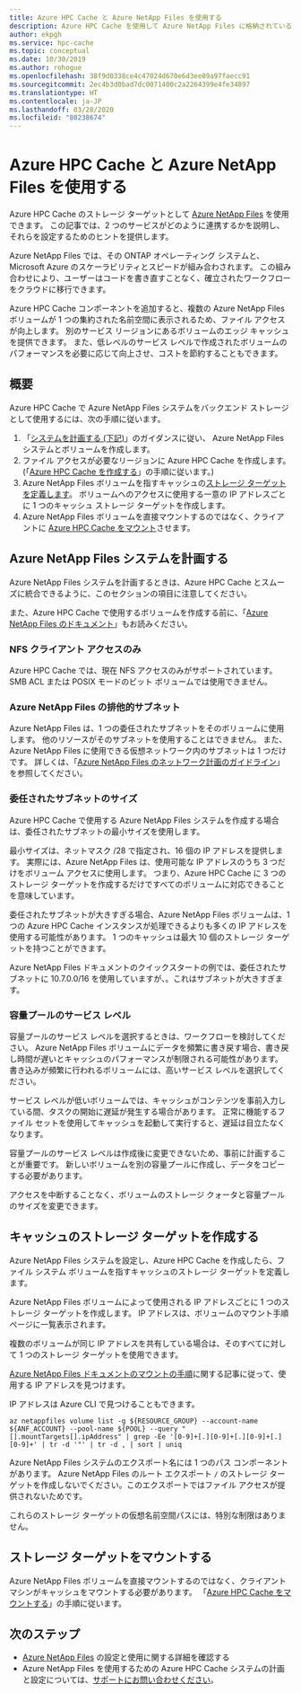 ```yaml
---
title: Azure HPC Cache と Azure NetApp Files を使用する
description: Azure HPC Cache を使用して Azure NetApp Files に格納されているデータへのアクセスを向上させる方法
author: ekpgh
ms.service: hpc-cache
ms.topic: conceptual
ms.date: 10/30/2019
ms.author: rohogue
ms.openlocfilehash: 38f9d0338ce4c47024d670e6d3ee89a97faecc91
ms.sourcegitcommit: 2ec4b3d0bad7dc0071400c2a2264399e4fe34897
ms.translationtype: HT
ms.contentlocale: ja-JP
ms.lasthandoff: 03/28/2020
ms.locfileid: "80238674"
---
```

# <a name="use-azure-hpc-cache-with-azure-netapp-files"></a>Azure HPC Cache と Azure NetApp Files を使用する

Azure HPC Cache のストレージ ターゲットとして [Azure NetApp Files](https://azure.microsoft.com/services/netapp/) を使用できます。 この記事では、2 つのサービスがどのように連携するかを説明し、それらを設定するためのヒントを提供します。

Azure NetApp Files では、その ONTAP オペレーティング システムと、Microsoft Azure のスケーラビリティとスピードが組み合わされます。 この組み合わせにより、ユーザーはコードを書き直すことなく、確立されたワークフローをクラウドに移行できます。

Azure HPC Cache コンポーネントを追加すると、複数の Azure NetApp Files ボリュームが 1 つの集約された名前空間に表示されるため、ファイル アクセスが向上します。 別のサービス リージョンにあるボリュームのエッジ キャッシュを提供できます。 また、低レベルのサービス レベルで作成されたボリュームのパフォーマンスを必要に応じて向上させ、コストを節約することもできます。

## <a name="overview"></a>概要

Azure HPC Cache で Azure NetApp Files システムをバックエンド ストレージとして使用するには、次の手順に従います。

1. 「[システムを計画する (下記)](#plan-your-azure-netapp-files-system)」のガイダンスに従い、 Azure NetApp Files システムとボリュームを作成します。
1. ファイル アクセスが必要なリージョンに Azure HPC Cache を作成します。 (「[Azure HPC Cache を作成する](hpc-cache-create.md)」の手順に従います。)
1. Azure NetApp Files ボリュームを指すキャッシュの[ストレージ ターゲットを定義します](#create-storage-targets-in-the-cache)。 ボリュームへのアクセスに使用する一意の IP アドレスごとに 1 つのキャッシュ ストレージ ターゲットを作成します。
1. Azure NetApp Files ボリュームを直接マウントするのではなく、クライアントに [Azure HPC Cache をマウント](#mount-storage-targets)させます。

## <a name="plan-your-azure-netapp-files-system"></a>Azure NetApp Files システムを計画する

Azure NetApp Files システムを計画するときは、Azure HPC Cache とスムーズに統合できるように、このセクションの項目に注意してください。

また、Azure HPC Cache で使用するボリュームを作成する前に、「[Azure NetApp Files のドキュメント](../azure-netapp-files/index.yml)」もお読みください。

### <a name="nfs-client-access-only"></a>NFS クライアント アクセスのみ

Azure HPC Cache では、現在 NFS アクセスのみがサポートされています。 SMB ACL または POSIX モードのビット ボリュームでは使用できません。

### <a name="exclusive-subnet-for-azure-netapp-files"></a>Azure NetApp Files の排他的サブネット

Azure NetApp Files は、1 つの委任されたサブネットをそのボリュームに使用します。 他のリソースがそのサブネットを使用することはできません。 また、Azure NetApp Files に使用できる仮想ネットワーク内のサブネットは 1 つだけです。 詳しくは、「[Azure NetApp Files のネットワーク計画のガイドライン](../azure-netapp-files/azure-netapp-files-network-topologies.md)」を参照してください。

### <a name="delegated-subnet-size"></a>委任されたサブネットのサイズ

Azure HPC Cache で使用する Azure NetApp Files システムを作成する場合は、委任されたサブネットの最小サイズを使用します。

最小サイズは、ネットマスク /28 で指定され、16 個の IP アドレスを提供します。 実際には、Azure NetApp Files は、使用可能な IP アドレスのうち 3 つだけをボリューム アクセスに使用します。 つまり、Azure HPC Cache に 3 つのストレージ ターゲットを作成するだけですべてのボリュームに対応できることを意味しています。

委任されたサブネットが大きすぎる場合、Azure NetApp Files ボリュームは、1 つの Azure HPC Cache インスタンスが処理できるよりも多くの IP アドレスを使用する可能性があります。 1 つのキャッシュは最大 10 個のストレージ ターゲットを持つことができます。

Azure NetApp Files ドキュメントのクイックスタートの例では、委任されたサブネットに 10.7.0.0/16 を使用していますが、。これはサブネットが大きすぎます。

### <a name="capacity-pool-service-level"></a>容量プールのサービス レベル

容量プールのサービス レベルを選択するときは、ワークフローを検討してください。 Azure NetApp Files ボリュームにデータを頻繁に書き戻す場合、書き戻し時間が遅いとキャッシュのパフォーマンスが制限される可能性があります。 書き込みが頻繁に行われるボリュームには、高いサービス レベルを選択してください。

サービス レベルが低いボリュームでは、キャッシュがコンテンツを事前入力している間、タスクの開始に遅延が発生する場合があります。 正常に機能するファイル セットを使用してキャッシュを起動して実行すると、遅延は目立たなくなります。

容量プールのサービス レベルは作成後に変更できないため、事前に計画することが重要です。 新しいボリュームを別の容量プールに作成し、データをコピーする必要があります。

アクセスを中断することなく、ボリュームのストレージ クォータと容量プールのサイズを変更できます。

## <a name="create-storage-targets-in-the-cache"></a>キャッシュのストレージ ターゲットを作成する

Azure NetApp Files システムを設定し、Azure HPC Cache を作成したら、ファイル システム ボリュームを指すキャッシュのストレージ ターゲットを定義します。

Azure NetApp Files ボリュームによって使用される IP アドレスごとに 1 つのストレージ ターゲットを作成します。 IP アドレスは、ボリュームのマウント手順ページに一覧表示されます。

複数のボリュームが同じ IP アドレスを共有している場合は、そのすべてに対して 1 つのストレージ ターゲットを使用できます。  

[Azure NetApp Files ドキュメントのマウントの手順](../azure-netapp-files/azure-netapp-files-mount-unmount-volumes-for-virtual-machines.md)に関する記事に従って、使用する IP アドレスを見つけます。

IP アドレスは Azure CLI で見つけることもできます。

```azurecli
az netappfiles volume list -g ${RESOURCE_GROUP} --account-name ${ANF_ACCOUNT} --pool-name ${POOL} --query "[].mountTargets[].ipAddress" | grep -Ee '[0-9]+[.][0-9]+[.][0-9]+[.][0-9]+' | tr -d '"' | tr -d , | sort | uniq
```

Azure NetApp Files システムのエクスポート名には 1 つのパス コンポーネントがあります。 Azure NetApp Files のルート エクスポート ``/`` のストレージ ターゲットを作成しないでください。このエクスポートではファイル アクセスが提供されないためです。

これらのストレージ ターゲットの仮想名前空間パスには、特別な制限はありません。

## <a name="mount-storage-targets"></a>ストレージ ターゲットをマウントする

Azure NetApp Files ボリュームを直接マウントするのではなく、クライアント マシンがキャッシュをマウントする必要があります。 「[Azure HPC Cache をマウントする](hpc-cache-mount.md)」の手順に従います。

## <a name="next-steps"></a>次のステップ

* [Azure NetApp Files](../azure-netapp-files/index.yml) の設定と使用に関する詳細を確認する
* Azure NetApp Files を使用するための Azure HPC Cache システムの計画と設定については、[サポートにお問い合わせください](hpc-cache-support-ticket.md)。
